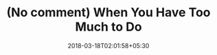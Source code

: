 ---
# 标题
title: "(No comment) When You Have Too Much to Do"
# 时间
date: 2018-03-18T02:01:58+05:30
# 描述
description: "You have a to-do list that scrolls on for days. You are managing multiple projects, getting lots of email and messages on different messaging systems, managing finances and personal health habits and so much more."
# 标签
tags: [Primer, todo]
# 背景图
featured_image: "/images/notebook.jpg"
# 类别
categories: Todo
# 评论功能
comment : false
# 是否部署
draft: true 
---